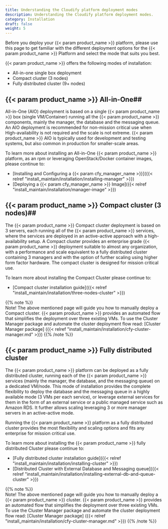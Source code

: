 ```yaml
---
title: Understanding the Cloudify platform deployment modes
description: Understanding the Cloudify platform deployment modes.
category: Installation
draft: false
weight: 5
---
```


Before you deploy your {{< param product_name >}} platform, please use this page to get familiar with the different deployment options for the {{< param product_name >}} Platform and select the mode that suits you best.

{{< param product_name >}} offers the following modes of installation:

* All-in-one single box deployment
* Compact cluster (3 nodes)
* Fully distributed cluster (9+ nodes)


## {{< param product_name >}} All-in-One##

All-in-One (AIO) deployment is based on a single {{< param product_name >}} box (single VM/Container) running all the {{< param product_name >}} components, mainly the manager, the database and the messaging queue.
An AIO deployment is recommended for non-mission critical use when High-availability is not required and the scale is not extreme.
{{< param product_name >}} AIO is typically used for development and testing systems, but also common in production for smaller-scale areas.

To learn more about installing an All-in-One {{< param product_name >}} platform, as an rpm or leveraging OpenStack/Docker container images, please continue to:

* [Installing and Configuring a {{< param cfy_manager_name >}}]({{< relref "install_maintain/installation/installing-manager" >}})
* [Deploying a {{< param cfy_manager_name >}} Image]({{< relref "install_maintain/installation/manager-image" >}})


## {{< param product_name >}} Compact cluster (3 nodes)##

The {{< param product_name >}} Compact cluster deployment is based on 3 servers, each running all of the {{< param product_name >}} services, where the services are deployed in an active-active approach with a high-availability setup.
A Compact cluster provides an enterprise grade {{< param product_name >}} deployment suitable to almost any organization, with a performance and scale equivalent to a fully distributed cluster containing 3 managers and with the option of further scaling using higher form factor hardware. The compact cluster is designed for mission critical use.

To learn more about installing the Compact Cluster please continue to:

* [Compact cluster installation guide]({{< relref "install_maintain/installation/three-nodes-cluster" >}})

{{% note %}}  
Note! The above mentioned page will guide you how to manually deploy a Compact cluster. {{< param product_name >}} provides an automated flow that simplifies the deployment over three existing VMs. To use the Cluster Manager package and automate the cluster deployment flow read: [Cluster Manager package] ({{< relref "install_maintain/installation/cfy-cluster-manager.md" >}})
{{% /note %}}


## {{< param product_name >}} Fully distributed cluster ##

The {{< param product_name >}} platform can be deployed as a fully distributed cluster, running each of the {{< param product_name >}} services (mainly the manager, the database, and the messaging queue) on a dedicated VM/node. This mode of installation provides the complete flexibility to deploy the database and the messaging queue in a highly available mode (3 VMs per each service), or leverage external services for them in the form of an external service or a public managed service such as Amazon RDS. It further allows scaling leveraging 3 or more manager servers in an active-active mode.

Running the {{< param product_name >}} platform as a fully distributed cluster provides the most flexibility and scaling options and fits any enterprise for mission critical use.

To learn more about installing the {{< param product_name >}} fully distributed Cluster please continue to:

* [Fully distributed cluster installation guide]({{< relref "install_maintain/installation/installing-cluster" >}})
* [Distributed Cluster with External Database and Messaging queue]({{< relref "install_maintain/installation/installing-external-db-and-queue-cluster" >}})

{{% note %}}  
Note! The above mentioned page will guide you how to manually deploy a {{< param product_name >}} cluster. {{< param product_name >}} provides an automated flow that simplifies the deployment over three existing VMs. To use the Cluster Manager package and automate the cluster deployment flow read: [Cluster Manager package] ({{< relref "install_maintain/installation/cfy-cluster-manager.md" >}})
{{% /note %}}
